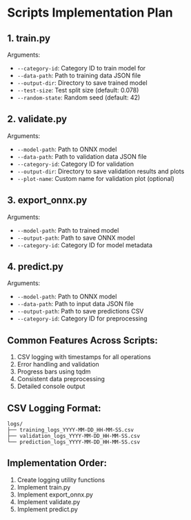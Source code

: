 # Scripts Implementation Plan

## 1. train.py
Arguments:
- `--category-id`: Category ID to train model for
- `--data-path`: Path to training data JSON file
- `--output-dir`: Directory to save trained model
- `--test-size`: Test split size (default: 0.078)
- `--random-state`: Random seed (default: 42)

## 2. validate.py
Arguments:
- `--model-path`: Path to ONNX model
- `--data-path`: Path to validation data JSON file
- `--category-id`: Category ID for validation
- `--output-dir`: Directory to save validation results and plots
- `--plot-name`: Custom name for validation plot (optional)

## 3. export_onnx.py
Arguments:
- `--model-path`: Path to trained model
- `--output-path`: Path to save ONNX model
- `--category-id`: Category ID for model metadata

## 4. predict.py
Arguments:
- `--model-path`: Path to ONNX model
- `--data-path`: Path to input data JSON file
- `--output-path`: Path to save predictions CSV
- `--category-id`: Category ID for preprocessing

## Common Features Across Scripts:
1. CSV logging with timestamps for all operations
2. Error handling and validation
3. Progress bars using tqdm
4. Consistent data preprocessing
5. Detailed console output

## CSV Logging Format:
```
logs/
├── training_logs_YYYY-MM-DD_HH-MM-SS.csv
├── validation_logs_YYYY-MM-DD_HH-MM-SS.csv
└── prediction_logs_YYYY-MM-DD_HH-MM-SS.csv
```

## Implementation Order:
1. Create logging utility functions
2. Implement train.py
3. Implement export_onnx.py
4. Implement validate.py
5. Implement predict.py
